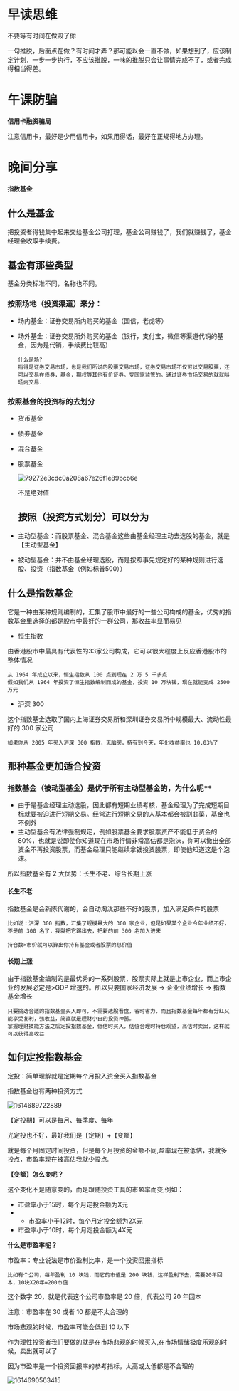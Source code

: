 # 早读思维

不要等有时间在做毁了你

一句推脱，后面点在做？有时间才弄？那可能以会一直不做，如果想到了，应该制定计划，一步一步执行，不应该推脱，一味的推脱只会让事情完成不了，或者完成得相当得差。


# 午课防骗

**信用卡融资骗局**

注意信用卡，最好是少用信用卡，如果用得话，最好在正规得地方办理。

# 晚间分享

**指数基金**

## 什么是基金

把投资者得钱集中起来交给基金公司打理，基金公司赚钱了，我们就赚钱了，基金经理会收取手续费。

## 基金有那些类型

基金分类标准不同，名称也不同。

### 按照场地（投资渠道）来分：

- 场内基金：证券交易所内购买的基金（国信，老虎等）

- 场外基金：证券交易所外购买的基金（银行，支付宝，微信等渠道代销的基金，因为是代销，手续费比较高）

  ```
  什么是场?
  指得是证券交易市场，也是我们所说的股票交易市场，证券交易市场不仅可以交易股票，还可以交易在债券，基金，期权等其他有价证券。受国家监管的。通过证券市场交易的就就叫场内交易. 
  ```


### 按照基金的投资标的去划分

- 货币基金

- 债券基金

- 混合基金

- 股票基金

  ![79272e3cdc0a208a67e26f1e89bcb6e](img\79272e3cdc0a208a67e26f1e89bcb6e.jpg)

  不是绝对值

  ## 按照（投资方式划分）可以分为
  
- 主动型基金：而股票基金、混合基金这些由基金经理主动去选股的基金，就是【主动型基金】

- 被动型基金：并不由基金经理选股，而是按照事先规定好的某种规则进行选股、投资（指数基金（例如标普500））



## 什么是指数基金

它是一种由某种规则编制的，汇集了股市中最好的一些公司构成的基金，优秀的指数基金里选择的都是股市中最好的一群公司，那收益率显而易见

- 恒生指数

由香港股市中最具有代表性的33家公司构成，它可以很大程度上反应香港股市的整体情况

```
从 1964 年成立以来，恒生指数从 100 点到现在 2 万 5 千多点
假如我们从 1964 年投资了恒生指数编制而成的基金，投资 10 万块钱，现在就能变成 2500 万元
```

- 沪深 300

这个指数基金选取了国内上海证券交易所和深圳证券交易所中规模最大、流动性最好的 300 家公司

```
如果你从 2005 年买入沪深 300 指数，无脑买，持有到今天，年化收益率也 10.03%了
```


## 那种基金更加适合投资
### 指数基金（被动型基金）是优于所有主动型基金的，为什么呢**

- 由于是基金经理主动选股，因此都有短期业绩考核，基金经理为了完成短期目标就要被迫进行短期交易。经常进行短期交易的人基本都会被割韭菜，基金也不例外
- 主动型基金有法律强制规定，例如股票基金要求股票资产不能低于资金的80%，也就是说即使你知道现在市场行情非常高估都是泡沫，你可以撤出全部资金不再投资股票，而基金经理只能继续拿钱投资股票，即使他知道这是个泡沫。

所以指数基金有 2 大优势：长生不老、综合长期上涨

#### 长生不老

指数基金是会新陈代谢的，会自动淘汰那些不好的股票，加入满足条件的股票

```
比如说：沪深 300 指数，汇集了规模最大的 300 家企业，但是如果某个企业今年业绩不好，不是前 300 名了，我就把它踢出去，把新的前 300 名加入进来

持仓数×市价就可以算出你持有基金或者股票的总价值
```

#### 长期上涨

由于指数基金编制的是最优秀的一系列股票，股票实际上就是上市企业，而上市企业的发展必定是>GDP 增速的。所以只要国家经济发展 → 企业业绩增长 → 指数基金增长

```
只要挑选合适的指数基金买入即可，不需要选股看盘，省时省力，而且指数基金每年都有分红又能享受复利，强收益，简直就是理财小白的投资神器。
掌握理财技能方法之后定投指数基金，低估时买入，估值合理时持仓观望，高估时卖出，这样就可以获得高收益
```





## 如何定投指数基金

定投：简单理解就是定期每个月投入资金买入指数基金

指数基金也有两种投资方式

![1614689722889](img\19234066a54e10161e0d1e477cf3f63.jpg)

【定投期】可以是每月、每季度、每年

光定投也不好，最好我们是【定期】+【变额】

就是每个月固定时间投资，但是每个月投资的金额不同,盈率现在被低估，我就多投点，市盈率现在被高估我就少投点.

**【变额】怎么变呢？**

这个变化不是随意变的，而是跟随投资工具的市盈率而变,例如：

- 市盈率小于15时，每个月定投金额为X元
-  - 市盈率小于12时，每个月定投金额为2X元
- 市盈率小于10时，每个月定投金额为4X元

**什么是市盈率呢？**

市盈率：专业说法是市价盈利比率，是一个投资回报指标

```
比如有个公司，每年盈利 10 块钱，而它的市值是 200 块钱，这样盈利下去，需要20年回本，10块X20年=200市值
```

这个数字 20，就是代表这个公司市盈率是 20 倍，代表公司 20 年回本

注意：市盈率在 30 或者 10 都是不太合理的

市场悲观的时候，市盈率可能会低到 10 以下

作为理性投资者我们要做的就是在市场悲观的时候买入,在市场情绪极度乐观的时候，卖出就可以了

因为市盈率是一个投资回报率的参考指标，太高或太低都是不合理的







![1614690563415](img/6bde244e755df9704705cfe917f0e54.jpg)